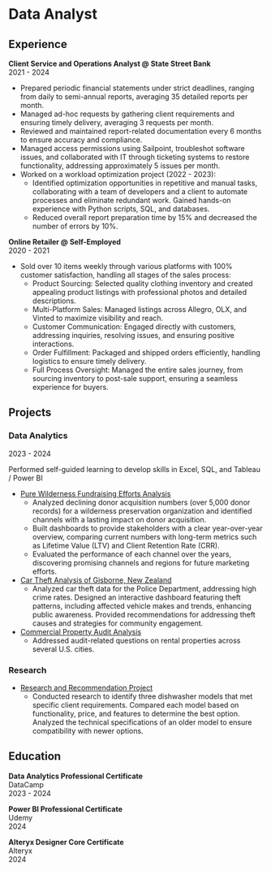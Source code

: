 # Data Analyst

## Experience
**Client Service and Operations Analyst @ State Street Bank**  
2021 - 2024

- Prepared periodic financial statements under strict deadlines, ranging from daily to semi-annual reports, averaging 35 detailed reports per month.
- Managed ad-hoc requests by gathering client requirements and ensuring timely delivery, averaging 3 requests per month.
- Reviewed and maintained report-related documentation every 6 months to ensure accuracy and compliance.
- Managed access permissions using Sailpoint, troubleshot software issues, and collaborated with IT through ticketing systems to restore functionality, addressing approximately 5 issues per month.  
- Worked on a workload optimization project (2022 - 2023):
    * Identified optimization opportunities in repetitive and manual tasks, collaborating with a team of developers and a client to automate processes and eliminate redundant work. Gained hands-on experience with Python scripts, SQL, and databases.
    * Reduced overall report preparation time by 15% and decreased the number of errors by 10%.
   
**Online Retailer @ Self-Employed**   
2020 - 2021 

- Sold over 10 items weekly through various platforms with 100% customer satisfaction, handling all stages of the sales process:
    * Product Sourcing: Selected quality clothing inventory and created appealing product listings with professional photos and detailed descriptions.
    * Multi-Platform Sales: Managed listings across Allegro, OLX, and Vinted to maximize visibility and reach.
    * Customer Communication: Engaged directly with customers, addressing inquiries, resolving issues, and ensuring positive interactions.
    * Order Fulfillment: Packaged and shipped orders efficiently, handling logistics to ensure timely delivery.
    * Full Process Oversight: Managed the entire sales journey, from sourcing inventory to post-sale support, ensuring a seamless experience for buyers.

## Projects
### Data Analytics
2023 - 2024

Performed self-guided learning to develop skills in Excel, SQL, and Tableau / Power BI
  * [Pure Wilderness Fundraising Efforts Analysis](https://github.com/K-Bloch/pure-wilderness-fundraising-insights)
    * Analyzed declining donor acquisition numbers (over 5,000 donor records) for a wilderness preservation organization and identified channels with a lasting impact on donor acquisition.
    * Built dashboards to provide stakeholders with a clear year-over-year overview, comparing current numbers with long-term metrics such as Lifetime Value (LTV) and Client Retention Rate (CRR).
    * Evaluated the performance of each channel over the years, discovering promising channels and regions for future marketing efforts.
  * [Car Theft Analysis of Gisborne, New Zealand](https://github.com/K-Bloch/car-theft-analysis)
    * Analyzed car theft data for the Police Department, addressing high crime rates. Designed an interactive dashboard featuring theft patterns, including affected vehicle makes and trends, enhancing public awareness. Provided recommendations for addressing theft causes and strategies for community engagement.
  * [Commercial Property Audit Analysis](https://github.com/K-Bloch/commercial-property-audit-analysis)
    * Addressed audit-related questions on rental properties across several U.S. cities.

### Research
  * [Research and Recommendation Project](https://github.com/K-Bloch/research-and-recommendation-project)
    * Conducted research to identify three dishwasher models that met specific client requirements. Compared each model based on functionality, price, and features to determine the best option. Analyzed the technical specifications of an older model to ensure compatibility with newer options.

## Education   
  **Data Analytics Professional Certificate**   
   DataCamp  
   2023 - 2024

  **Power BI Professional Certificate**   
   Udemy  
   2024  

  **Alteryx Designer Core Certificate**     
    Alteryx    
    2024
